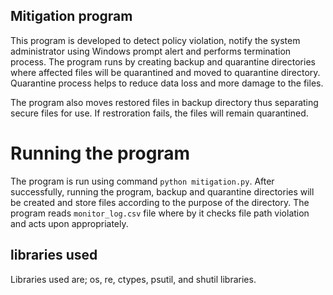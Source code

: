 ## Mitigation program
This program is developed to detect policy violation, notify the
system administrator using Windows prompt alert and performs termination process.
The program runs by creating backup and quarantine directories where affected files will be quarantined and moved to quarantine directory.
Quarantine process helps to reduce data loss and more damage to the files.

The program also moves restored files in backup directory thus separating secure files for use. If restroration fails, the files will remain quarantined.

# Running the program
The program is run using command `python mitigation.py`. After successfully, running the program, backup and quarantine directories will be created and store files according to the purpose of the directory.
The program reads ``monitor_log.csv`` file where by it checks file path violation and acts upon appropriately.

## libraries used
Libraries used are; os, re, ctypes, psutil, and shutil libraries.